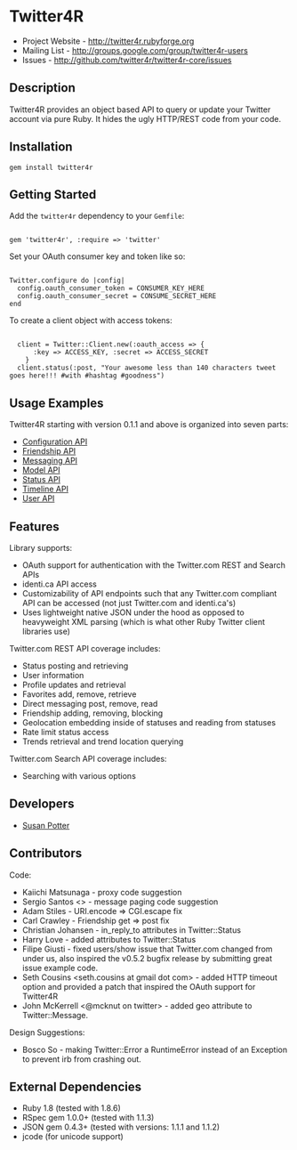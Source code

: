 # Twitter4R

* Project Website - http://twitter4r.rubyforge.org
* Mailing List - http://groups.google.com/group/twitter4r-users
* Issues - http://github.com/twitter4r/twitter4r-core/issues

## Description

Twitter4R provides an object based API to query or update your Twitter account via pure Ruby.  It hides the ugly HTTP/REST code from your code.

## Installation

<code>gem install twitter4r</code>

## Getting Started

Add the <code>twitter4r</code> dependency to your <code>Gemfile</code>:

<pre><code>
gem 'twitter4r', :require => 'twitter'
</code></pre>

Set your OAuth consumer key and token like so:

<pre><code>
Twitter.configure do |config|
  config.oauth_consumer_token = CONSUMER_KEY_HERE
  config.oauth_consumer_secret = CONSUME_SECRET_HERE
end
</code></pre>

To create a client object with access tokens:

<pre><code>
  client = Twitter::Client.new(:oauth_access => {
      :key => ACCESS_KEY, :secret => ACCESS_SECRET
    }
  client.status(:post, "Your awesome less than 140 characters tweet goes here!!! #with #hashtag #goodness")
</code></pre>


## Usage Examples

Twitter4R starting with version 0.1.1 and above is organized into seven parts:

* [Configuration API](link:examples/configure_rb.html)
* [Friendship API](link:examples/friendship_rb.html)
* [Messaging API](link:examples/messaging_rb.html)
* [Model API](link:examples/model_rb.html)
* [Status API](link:examples/status_rb.html)
* [Timeline API](link:examples/timeline_rb.html)
* [User API](link:examples/user_rb.html)

## Features

Library supports:

* OAuth support for authentication with the Twitter.com REST and Search APIs
* identi.ca API access
* Customizability of API endpoints such that any Twitter.com compliant API can be accessed (not just Twitter.com and identi.ca's)
* Uses lightweight native JSON under the hood as opposed to heavyweight XML parsing (which is what other Ruby Twitter client libraries use)

Twitter.com REST API coverage includes:

* Status posting and retrieving
* User information
* Profile updates and retrieval
* Favorites add, remove, retrieve
* Direct messaging post, remove, read
* Friendship adding, removing, blocking
* Geolocation embedding inside of statuses and reading from statuses
* Rate limit status access
* Trends retrieval and trend location querying

Twitter.com Search API coverage includes:

* Searching with various options

## Developers

* [Susan Potter](http://SusanPotter.NET) <me at susanpotter dot net>

## Contributors

Code:
* Kaiichi Matsunaga <ma2 at lifemedia dot co dot jp> - proxy code suggestion
* Sergio Santos <> - message paging code suggestion
* Adam Stiles <adam at stilesoft dot com> - URI.encode => CGI.escape fix
* Carl Crawley <cwcrawley at gmail dot com> - Friendship get => post fix
* Christian Johansen <christian at cjohansen dot no> - in_reply_to attributes in Twitter::Status
* Harry Love <harrylove at gmail dot com> - added attributes to Twitter::Status
* Filipe Giusti <filipegiusti at gmail dot com> - fixed users/show issue that Twitter.com changed from under us, also inspired the v0.5.2 bugfix release by submitting great issue example code.
* Seth Cousins <seth.cousins at gmail dot com> - added HTTP timeout option and provided a patch that inspired the OAuth support for Twitter4R
* John McKerrell <@mcknut on twitter> - added geo attribute to Twitter::Message.

Design Suggestions:
* Bosco So <rubymeetup at boscoso dot com> - making Twitter::Error a RuntimeError instead of an Exception to prevent irb from crashing out.

## External Dependencies

* Ruby 1.8 (tested with 1.8.6)
* RSpec gem 1.0.0+ (tested with 1.1.3)
* JSON gem 0.4.3+ (tested with versions: 1.1.1 and 1.1.2)
* jcode (for unicode support)
